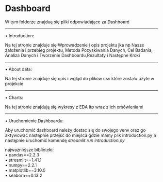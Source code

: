 # Dashboard 
W tym folderze znajduą się pliki odpowiadające za Dashboard
________________________________________
•	Introduction:

Na tej stronie znajduje się Wprowadzenie i opis projektu jka np Nasze założenia i przebieg projektu, Metoda Pozyskiwania Danych, Cel Badania, Analiza Danych i Tworzenie Dashboardu,Rezultaty i Następne Kroki
________________________________________
•	About data:

Na tej stronie znajduje się opis i wgląd do plików csv które zostału użyte w projekcie
________________________________________
•	Charts:

Na tej stronie znajdują się wykresy z EDA itp wraz z ich omówieniami 
________________________________________
•	Uruchomienie Dashboardu:

Aby uruchomić dashboard należy dostac się do swojego venv oraz go aktywować następnie przejść do miejsca gdzie mamy plik introduction.py a następnie uruchomić komendę *streamlit run introduction.py*  

najważniejsze biblioteki:  
•	pandas==2.2.3  
• streamlit==1.41.1  
• numpy==2.2.1  
• matplotlib==3.10.0  
• seaborn==0.13.2
